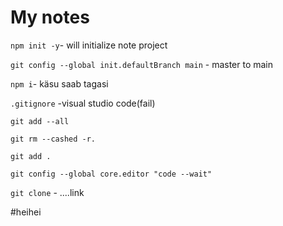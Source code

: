 # My notes

`npm init -y`- will initialize note project

`git config --global init.defaultBranch main` - master to main


`npm i`- käsu saab tagasi

`.gitignore` -visual studio code(fail)

`git add --all` 

`git rm --cashed -r.`

`git add .`

`git config --global core.editor "code --wait"`

`git clone` - ....link


#heihei
